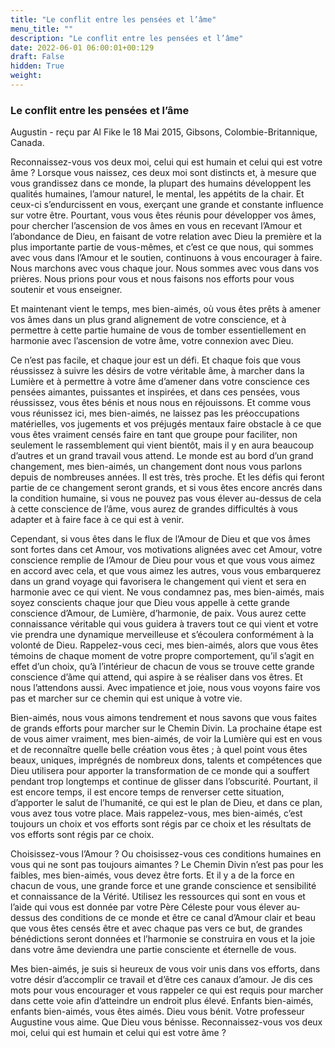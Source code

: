 ```yaml
---
title: "Le conflit entre les pensées et l’âme"
menu_title: ""
description: "Le conflit entre les pensées et l’âme"
date: 2022-06-01 06:00:01+00:129
draft: False
hidden: True
weight:
---
```

### Le conflit entre les pensées et l’âme

Augustin - reçu par Al Fike le 18 Mai 2015, Gibsons, Colombie-Britannique, Canada.

Reconnaissez-vous vos deux moi, celui qui est humain et celui qui est votre âme ? Lorsque vous naissez, ces deux moi sont distincts et, à mesure que vous grandissez dans ce monde, la plupart des humains développent les qualités humaines, l’amour naturel, le mental, les appétits de la chair. Et ceux-ci s’endurcissent en vous, exerçant une grande et constante influence sur votre être. Pourtant, vous vous êtes réunis pour développer vos âmes, pour chercher l’ascension de vos âmes en vous en recevant l’Amour et l’abondance de Dieu, en faisant de votre relation avec Dieu la première et la plus importante partie de vous-mêmes, et c’est ce que nous, qui sommes avec vous dans l’Amour et le soutien, continuons à vous encourager à faire. Nous marchons avec vous chaque jour. Nous sommes avec vous dans vos prières. Nous prions pour vous et nous faisons nos efforts pour vous soutenir et vous enseigner.

Et maintenant vient le temps, mes bien-aimés, où vous êtes prêts à amener vos âmes dans un plus grand alignement de votre conscience, et à permettre à cette partie humaine de vous de tomber essentiellement en harmonie avec l’ascension de votre âme, votre connexion avec Dieu.

Ce n’est pas facile, et chaque jour est un défi. Et chaque fois que vous réussissez à suivre les désirs de votre véritable âme, à marcher dans la Lumière et à permettre à votre âme d’amener dans votre conscience ces pensées aimantes, puissantes et inspirées, et dans ces pensées, vous réussissez, vous êtes bénis et nous nous en réjouissons. Et comme vous vous réunissez ici, mes bien-aimés, ne laissez pas les préoccupations matérielles, vos jugements et vos préjugés mentaux faire obstacle à ce que vous êtes vraiment censés faire en tant que groupe pour faciliter, non seulement le rassemblement qui vient bientôt, mais il y en aura beaucoup d’autres et un grand travail vous attend. Le monde est au bord d’un grand changement, mes bien-aimés, un changement dont nous vous parlons depuis de nombreuses années. Il est très, très proche. Et les défis qui feront partie de ce changement seront grands, et si vous êtes encore ancrés dans la condition humaine, si vous ne pouvez pas vous élever au-dessus de cela à cette conscience de l’âme, vous aurez de grandes difficultés à vous adapter et à faire face à ce qui est à venir.

Cependant, si vous êtes dans le flux de l’Amour de Dieu et que vos âmes sont fortes dans cet Amour, vos motivations alignées avec cet Amour, votre conscience remplie de l’Amour de Dieu pour vous et que vous vous aimez en accord avec cela, et que vous aimez les autres, vous vous embarquerez dans un grand voyage qui favorisera le changement qui vient et sera en harmonie avec ce qui vient. Ne vous condamnez pas, mes bien-aimés, mais soyez conscients chaque jour que Dieu vous appelle à cette grande conscience d’Amour, de Lumière, d’harmonie, de paix. Vous aurez cette connaissance véritable qui vous guidera à travers tout ce qui vient et votre vie prendra une dynamique merveilleuse et s’écoulera conformément à la volonté de Dieu. Rappelez-vous ceci, mes bien-aimés, alors que vous êtes témoins de chaque moment de votre propre comportement, qu’il s’agit en effet d’un choix, qu’à l’intérieur de chacun de vous se trouve cette grande conscience d’âme qui attend, qui aspire à se réaliser dans vos êtres. Et nous l’attendons aussi. Avec impatience et joie, nous vous voyons faire vos pas et marcher sur ce chemin qui est unique à votre vie.

Bien-aimés, nous vous aimons tendrement et nous savons que vous faites de grands efforts pour marcher sur le Chemin Divin. La prochaine étape est de vous aimer vraiment, mes bien-aimés, de voir la Lumière qui est en vous et de reconnaître quelle belle création vous êtes ; à quel point vous êtes beaux, uniques, imprégnés de nombreux dons, talents et compétences que Dieu utilisera pour apporter la transformation de ce monde qui a souffert pendant trop longtemps et continue de glisser dans l’obscurité. Pourtant, il est encore temps, il est encore temps de renverser cette situation, d’apporter le salut de l’humanité, ce qui est le plan de Dieu, et dans ce plan, vous avez tous votre place. Mais rappelez-vous, mes bien-aimés, c’est toujours un choix et vos efforts sont régis par ce choix et les résultats de vos efforts sont régis par ce choix.

Choisissez-vous l’Amour ? Ou choisissez-vous ces conditions humaines en vous qui ne sont pas toujours aimantes ? Le Chemin Divin n’est pas pour les faibles, mes bien-aimés, vous devez être forts. Et il y a de la force en chacun de vous, une grande force et une grande conscience et sensibilité et connaissance de la Vérité. Utilisez les ressources qui sont en vous et l’aide qui vous est donnée par votre Père Céleste pour vous élever au-dessus des conditions de ce monde et être ce canal d’Amour clair et beau que vous êtes censés être et avec chaque pas vers ce but, de grandes bénédictions seront données et l’harmonie se construira en vous et la joie dans votre âme deviendra une partie consciente et éternelle de vous.

Mes bien-aimés, je suis si heureux de vous voir unis dans vos efforts, dans votre désir d’accomplir ce travail et d’être ces canaux d’amour. Je dis ces mots pour vous encourager et vous rappeler ce qui est requis pour marcher dans cette voie afin d’atteindre un endroit plus élevé. Enfants bien-aimés, enfants bien-aimés, vous êtes aimés. Dieu vous bénit. Votre professeur Augustine vous aime. Que Dieu vous bénisse. Reconnaissez-vous vos deux moi, celui qui est humain et celui qui est votre âme ?
